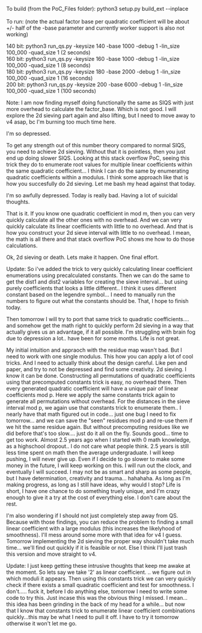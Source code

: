 To build (from the PoC_Files folder): python3 setup.py build_ext --inplace</br></br>
To run: (note the actual factor base per quadratic coefficient will be about +/- half of the -base parameter and currently worker support is also not working)

140 bit: python3 run_qs.py -keysize 140 -base 1000 -debug 1 -lin_size 100_000  -quad_size 1 (2 seconds)    </br>
160 bit: python3 run_qs.py -keysize 160 -base 1000 -debug 1 -lin_size 100_000  -quad_size 1 (8 seconds)    </br>
180 bit: python3 run_qs.py -keysize 180 -base 2000 -debug 1 -lin_size 100_000  -quad_size 1 (16 seconds)   </br>
200 bit: python3 run_qs.py -keysize 200 -base 6000 -debug 1 -lin_size 100_000  -quad_size 1 (100 seconds) </br>

Note: I am now finding myself doing functionally the same as SIQS with just more overhead to calculate the factor_base. Which is not good. I will explore the 2d sieving part again and also lifting, but I need to move away to v4 asap, bc I'm burning too much time here.

I'm so depressed. 

To get any strength out of this number theory compared to normal SIQS, you need to achieve 2d sieving. Without that it is pointless, then you just end up doing slower SIQS. 
Looking at this stack overflow PoC, seeing this trick they do to enumerate root values for multiple linear coefficients within the same quadratic coefficient... I think I can do the same by enumerating quadratic coefficients within a modulus.  I think some approach like that is how you succesfully do 2d sieving. Let me bash my head against that today.

I'm so awfully depressed. Today is really bad. Having a lot of suicidal thoughts. 

That is it. If you know one quadratic coefficient in mod m, then you can very quickly calculate all the other ones with no overhead.
And we can very quickly calculate its linear coefficients with little to no overhead. 
And that is how you construct your 2d sieve interval with little to no overhead. 
I mean, the math is all there and that stack overflow PoC shows me how to do those calculations. 

Ok, 2d sieving or death. Lets make it happen. One final effort. 

Update: So i've added the trick to very quickly calculating linear coefficient enumerations using precalculated constants. Then we can do the same to get the dist1 and dist2 variables for creating the sieve interval... but using purely coefficients that looks a little different.. I think it uses different constant based on the legendre symbol... I need to manually run the numbers to figure out what the constants should be. That, I hope to finish today. 

Then tomorrow I will try to port that same trick to quadratic coefficients.... and somehow get the math right to quickly perform 2d sieving in a way that actually gives us an advantage, if it all possible. I'm struggling with brain fog due to depression a lot.. have been for some months. Life is not great.

My initial intuition and appraoch with the residue map wasn't bad. But I need to work with one single modulus. This how you can apply a lot of cool tricks. And I need to actually think about the design careful. Like pen and paper, and try to not be depressed and find some creativity. 2d sieving. I know it can be done. Constructing all permutations of quadratic coefficients using that precomputed constants trick is easy, no overhead there. Then every generated quadratic coefficient will have a unique pair of linear coefficients mod p. Here we apply the same constants trick again to generate all permutations without overhead. For the distances in the sieve interval mod p, we again use that constants trick to enumerate them.. I nearly have that math figured out in code... just one bug I need to fix tomorrow... and we can save the "seen" residues mod p and re-use them if we hit the same residue again. But without precomputing residues like we did before that's too slow.... just do it all on the fly. Sounds good... time to get too work. Almost 2.5 years ago when I started with 0 math knowledge, as a highschool dropout.. I do not care what people think. 2.5 years is still less time spent on math then the average undergraduate. I will keep pushing, I will never give up. Even if I decide to go slower to make some money in the future, I will keep working on this. I will run out the clock, and eventually I will succeed. I may not be as smart and sharp as some people, but I have determination, creativity and trauma... hahahaha. As long as I'm making progress, as long as I still have ideas, why would I stop? Life is short, I have one chance to do something truely unique, and I'm crazy enough to give it a try at the cost of everything else. I don't care about the rest.

I'm also wondering if I should not just completely step away from QS. Because with those findings, you can reduce the problem to finding a small linear coefficient with a large modulus (this increases the likelyhood of smoothness). I'll mess around some more with that idea for v4 I guess. Tomorrow implementing the 2d sieving the proper way shouldn't take much time... we'll find out quickly if it is feasible or not. Else I think I'll just trash this version and move straight to v4.

Update: I just keep getting these intrusive thoughts that keep me awake at the moment. So lets say we take '2' as linear coefficient. .. we figure out in which moduli it appears. Then using this constants trick we can very quickly check if there exists a small quadratic coefficient and test for smoothness. I don't..... fuck it, before I do anything else, tomorrow I need to write some code to try this. Just incase this was the obvious thing I missed. I mean... this idea has been grinding in the back of my head for a while... but now that I know that  constants trick to  enumerate linear coefficient combinations quickly...this may be what I need to pull it off. I have to try it tomorrow otherwise it won't let me go.
